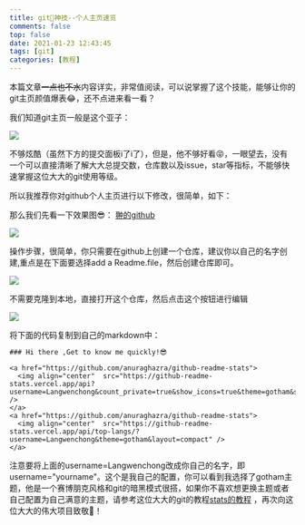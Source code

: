 ```yaml
---
title: git🍻神技--个人主页速览
comments: false
top: false
date: 2021-01-23 12:43:45
tags: [git]
categories: [教程]
---
```


本篇文章~~一点也不水~~内容详实，非常值阅读，可以说掌握了这个技能，能够让你的git主页颜值爆表😂，还不点进来看一看？

<!-- more -->

我们知道git主页一般是这个亚子：

![](https://gitee.com/Langwenchong/figure-bed/raw/master/20210123124858.png)

不够炫酷（虽然下方的提交面板i了i了），但是，他不够好看😝，一眼望去，没有一个可以直接清晰了解大大总提交数，仓库数以及issue，star等指标，不能够快速掌握这位大大的git使用等级。

所以我推荐你对github个人主页进行以下修改，很简单，如下：

那么我们先看一下效果图😎： [翀的github](https://github.com/Langwenchong)

![](https://gitee.com/Langwenchong/figure-bed/raw/master/20210123125157.png)

操作步骤，很简单，你只需要在github上创建一个仓库，建议你以自己的名字创建,重点是在下面要选择add a Readme.file，然后创建仓库即可。

![](https://gitee.com/Langwenchong/figure-bed/raw/master/20210123142017.png)

不需要克隆到本地，直接打开这个仓库，然后点击这个按钮进行编辑

![](https://gitee.com/Langwenchong/figure-bed/raw/master/20210123142159.png)

将下面的代码复制到自己的markdown中：

```
### Hi there ,Get to know me quickly!😎  

<a href="https://github.com/anuraghazra/github-readme-stats">
  <img align="center"  src="https://github-readme-stats.vercel.app/api?username=Langwenchong&count_private=true&show_icons=true&theme=gotham&show_owner=true" />
</a>
<a href="https://github.com/anuraghazra/github-readme-stats">
  <img align="center"  src="https://github-readme-stats.vercel.app/api/top-langs/?username=Langwenchong&theme=gotham&layout=compact" />
</a>
```

注意要将上面的username=Langwenchong改成你自己的名字，即username="yourname"。这个是我自己的配置，你可以看到我选择了gotham主题，他是一个赛博朋克风格和git的暗黑模式很搭，如果你不喜欢想更换主题或者自己配置为自己满意的主题，请参考这位大大的git的教程[stats的教程](https://github.com/anuraghazra/github-readme-stats) ，再次向这位大大的伟大项目致敬👏！